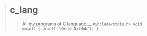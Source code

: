 ># c_lang
>>All my programs of C language.__
`
#include<stdio.h>
void main()
{
  printf("Hello GitHub");
}
`
